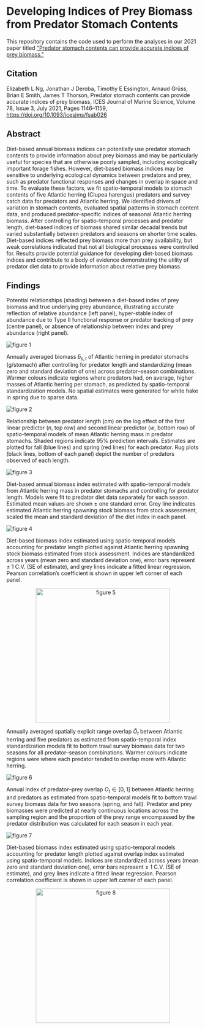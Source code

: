 # Developing Indices of Prey Biomass from Predator Stomach Contents

This repository contains the code used to perform the analyses in our 2021 paper titled ["Predator stomach contents can provide accurate indices of prey biomass."](https://watermark.silverchair.com/fsab026.pdf?token=AQECAHi208BE49Ooan9kkhW_Ercy7Dm3ZL_9Cf3qfKAc485ysgAAA1owggNWBgkqhkiG9w0BBwagggNHMIIDQwIBADCCAzwGCSqGSIb3DQEHATAeBglghkgBZQMEAS4wEQQMZ9CIHzZTmFSvWsZuAgEQgIIDDQ6q_Sbj3E9r-cmpIyiUwoAiX3-DW5qFBzMWVSUs7cUj5F2wME03qIDfuEgd8TKAFObWcd3AFTplaytUUVrvtGgmXcXDacXj9Ud3-0V91XA0ot7w5CfqbO4BOYEcXeW6NHRTC3vuIW1oeFRpTiA_DT5NSnKCLi-dTS8VU-mRJoYXXDrjZhPBiB1rxgrsQ3WL4LS7KIJSJwzQw84Z7OVqIVy3RCxa1hElob-1aPm1Bc0cnyoMVsipXaWPNCOaVgxNczYkRQC7T4lIxVc4pt-51E9PradH4ipddupcBGkPcBSasv9QBZNetG_iwiR2bADlZGOk-0X5a6H1wq-f6GYQm4EeiKSqkhM9toGHKyblipCzLX545EOZXWrMV6H8vgbVXngVgZ1pyyDtTemfsQ8LcUsvnex38h8FPRxLLIs-qF784_GJUFyocdRFqOmT8RSG7kmFzQYTu54Iama8agkOf79xjrIW2dcTY7vOBH4BO6i8T35rH9xTsPUy1l-H5nl2p8glXT9gGP5FJpP6ckumE9Np0mWXqe9lRw9FE-dQqLc3hpRq_VLnLJcj0VKVfaaLUDFXlqpASWl4rkyFkS7KEbbia2J-n3OmVJ7C8fc_WSwsbEXmhW8mEHaKb3y7WMZfWbU505LL6a5rL6UO--hdmnkq6vujowRR3QbzxMQJroV5rBk_scq_cCLIrqgW4DsgWVLf0gmGbBImXWSp-QRYrl1ILWsEwtYgdzgyDIPx6xj0Bt2MhYHEoZ-u035-WFHualRQcna4zab-E2i5Vr8By-RPY9_I787Kv5HOl1gZE3r27UhDSipdOBq07IOMvt9aMLa_tWmVjCjppNkFdrrYVhYKxLUdDVozaNNJApZ3yYi-_PNNanTSCClCp77xZLDdVqINCfSEH03JUxP0WHZOQw_1nYkxlQXnPu6guPcW6aQuJF2H2XFr3lFn040IDA0E0X9Y_apSHJJTQRp8VyIDkCBa9HhVLRae6INTe6LZ9_cysq-xdcBzUQgWS08AgPqr-bbUqnVWakNS5r_eUFo)

## Citation
Elizabeth L Ng, Jonathan J Deroba, Timothy E Essington, Arnaud Grüss, Brian E Smith, James T Thorson, Predator stomach contents can provide accurate indices of prey biomass, ICES Journal of Marine Science, Volume 78, Issue 3, July 2021, Pages 1146–1159, https://doi.org/10.1093/icesjms/fsab026

## Abstract
Diet-based annual biomass indices can potentially use predator stomach contents to provide information about prey biomass and may be particularly useful for species that are otherwise poorly sampled, including ecologically important forage fishes. However, diet-based biomass indices may be sensitive to underlying ecological dynamics between predators and prey, such as predator functional responses and changes in overlap in space and time. To evaluate these factors, we fit spatio-temporal models to stomach contents of five Atlantic herring (Clupea harengus) predators and survey catch data for predators and Atlantic herring. We identified drivers of variation in stomach contents, evaluated spatial patterns in stomach content data, and produced predator-specific indices of seasonal Atlantic herring biomass. After controlling for spatio-temporal processes and predator length, diet-based indices of biomass shared similar decadal trends but varied substantially between predators and seasons on shorter time scales. Diet-based indices reflected prey biomass more than prey availability, but weak correlations indicated that not all biological processes were controlled for. Results provide potential guidance for developing diet-based biomass indices and contribute to a body of evidence demonstrating the utility of predator diet data to provide information about relative prey biomass.

## Findings

Potential relationships (shading) between a diet-based index of prey biomass and true underlying prey abundance, illustrating accurate reflection of relative abundance (left panel), hyper-stable index of abundance due to Type II functional response or predator tracking of prey (centre panel), or absence of relationship between index and prey abundance (right panel).

![figure 1](https://github.com/elizabethng/predator-diets/blob/main/figures/Figure%201%20conceptual%20diagram.png)


Annually averaged biomass $\hat{b}_{s,t}$ of Atlantic herring in predator stomachs (g/stomach) after controlling for predator length and standardizing (mean zero and standard deviation of one) across predator–season combinations. Warmer colours indicate regions where predators had, on average, higher masses of Atlantic herring per stomach, as predicted by spatio-temporal standardization models. No spatial estimates were generated for white hake in spring due to sparse data.

![figure 2](https://github.com/elizabethng/predator-diets/blob/main/figures/Figure%202%20diet-map-quantile.png)


Relationship between predator length (cm) on the log effect of the first linear predictor ($⁠n$⁠, top row) and second linear predictor (⁠$w$⁠, bottom row) of spatio-temporal models of mean Atlantic herring mass in predator stomachs. Shaded regions indicate 95% prediction intervals. Estimates are plotted for fall (blue lines) and spring (red lines) for each predator. Rug plots (black lines, bottom of each panel) depict the number of predators observed of each length.

![figure 3](https://github.com/elizabethng/predator-diets/blob/main/figures/Figure%203%20length-effects.png)


Diet-based annual biomass index estimated with spatio-temporal models from Atlantic herring mass in predator stomachs and controlling for predator length. Models were fit to predator diet data separately for each season. Estimated mean values are shown ± one standard error. Grey line indicates estimated Atlantic herring spawning stock biomass from stock assessment, scaled the mean and standard deviation of the diet index in each panel.

![figure 4](https://github.com/elizabethng/predator-diets/blob/main/figures/Figure%204%20diet-index-ts_w-SSB.png)


Diet-based biomass index estimated using spatio-temporal models accounting for predator length plotted against Atlantic herring spawning stock biomass estimated from stock assessment. Indices are standardized across years (mean zero and standard deviation one), error bars represent ± 1 C.V. (SE of estimate), and grey lines indicate a fitted linear regression. Pearson correlation’s coefficient is shown in upper left corner of each panel.

<p align="center">
  <img src="https://github.com/elizabethng/predator-diets/blob/main/figures/Figure%205%20assessment-diet-comp-1to1.png" alt="figure 5" width="350"/>
</p>

Annually averaged spatially explicit range overlap $\hat{O}_t$ between Atlantic herring and five predators as estimated from spatio-temporal index standardization models fit to bottom trawl survey biomass data for two seasons for all predator–season combinations. Warmer colours indicate regions were where each predator tended to overlap more with Atlantic herring.

![figure 6](https://github.com/elizabethng/predator-diets/blob/main/figures/Figure%206%20overlap-map_range-overlap.png)


Annual index of predator–prey overlap $O_t \in [0,1]$ between Atlantic herring and predators as estimated from spatio-temporal models fit to bottom trawl survey biomass data for two seasons (spring, and fall). Predator and prey biomasses were predicted at nearly continuous locations across the sampling region and the proportion of the prey range encompassed by the predator distribution was calculated for each season in each year.

![figure 7](https://github.com/elizabethng/predator-diets/blob/main/figures/Figure%207%20overlap-index-ts_range-overlap.png)


Diet-based biomass index estimated using spatio-temporal models accounting for predator length plotted against overlap index estimated using spatio-temporal models. Indices are standardized across years (mean zero and standard deviation one), error bars represent ± 1 C.V. (SE of estimate), and grey lines indicate a fitted linear regression. Pearson correlation coefficient is shown in upper left corner of each panel.

<p align="center">
  <img src="https://github.com/elizabethng/predator-diets/blob/main/figures/Figure%208%20range-overlap-diet-comp-1to1.png" alt="figure 8" width="350"/>
</p>
